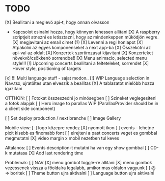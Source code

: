 # TODO

[X] Beallitani a meglevö api-t, hogy onnan olvasson
  - Kapcsolot csinalni hozza, hogy könnyen lehessen allitani
[X] A raspberry scriptjeit atnezni es letisztazni, hogy az mindenkeppen müködjön vegre.
[X] megjavitani az email cimet (?)
[X] Levenni a regi honlapot
[X] Atpakolni az egyes komponenseket a next app-ba
[X] Összekötni az api-val az oldalt
[X] Konzertek szortirozasat kijavitani
[X] Konzerteket növekvö/csökkenö sorrendbe!!
[X] Menu animacio, selected menu style!!!
[!] Upcoming concerts beallitani a felteteleket, sorrendet
  [X] Hover style, positioning of targets

[x] !!! Multi language stuff - sajat modon.. 
  [!] WIP Language selection in Nav.tsx, ujratöltes utan elveszik a beallitas
  [X] A tablazatot mielöbb hozza igazitani
  
OTTHON:
[ ] Fotokat összeszedni jo minösegben
[ ] Szineket veglegesiteni a fotok alapjak
[ ] Hero image to parallax WIP (ParallaxProvider should be in a client side component)

[ ] Set deploy production / next branche
[ ] Image Gallery

Mobile view:
[-] logo közepre rendez
[X] nyomott ikon
[ ] events - lehetne picit kisebb es finomabb font
[ ] elrejteni a past concerts veget es gombbal megmutatni
[X] video margin x mobil nezetben tul keves

Altalanos:
[ ] Events description-t mutatni ha van egy show gombbal
[ ] CD-k mutatasa
[X] Add last rendering time

Problemak:
[ ] NAV
  [X] menu gombot toggle-re allitani 
  [X] menu gombok vezessenek vissza a föoldalra legalabb, amikor mas oldalon vagyunk
  [ ] @ => boritek
  [ ] Theme button ujra aktivalni
  [ ] Language button ujra aktivalni
